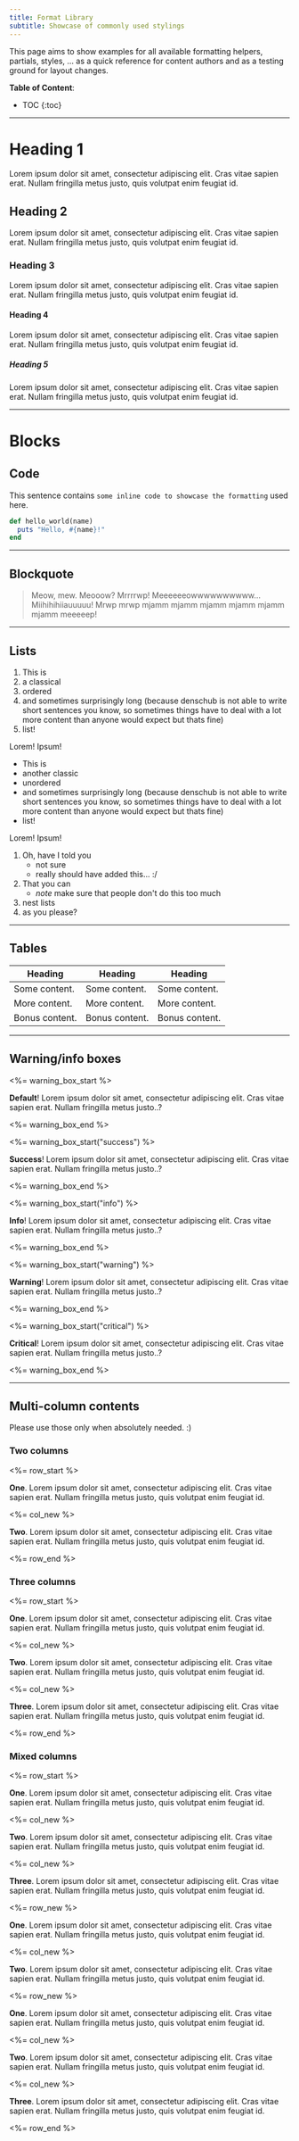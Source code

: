 ```yaml
---
title: Format Library
subtitle: Showcase of commonly used stylings
---
```


This page aims to show examples for all available formatting helpers, partials, styles, ... as a quick reference for content authors and as a testing ground for layout changes.

**Table of Content**:

- TOC
{:toc}

---

# Heading 1

Lorem ipsum dolor sit amet, consectetur adipiscing elit. Cras vitae sapien erat. Nullam fringilla metus justo, quis volutpat enim feugiat id.

## Heading 2

Lorem ipsum dolor sit amet, consectetur adipiscing elit. Cras vitae sapien erat. Nullam fringilla metus justo, quis volutpat enim feugiat id.

### Heading 3

Lorem ipsum dolor sit amet, consectetur adipiscing elit. Cras vitae sapien erat. Nullam fringilla metus justo, quis volutpat enim feugiat id.

#### Heading 4

Lorem ipsum dolor sit amet, consectetur adipiscing elit. Cras vitae sapien erat. Nullam fringilla metus justo, quis volutpat enim feugiat id.

##### Heading 5

Lorem ipsum dolor sit amet, consectetur adipiscing elit. Cras vitae sapien erat. Nullam fringilla metus justo, quis volutpat enim feugiat id.

---

# Blocks

## Code

This sentence contains `some inline code to showcase the formatting` used here.

~~~ruby
def hello_world(name)
  puts "Hello, #{name}!"
end
~~~

---

## Blockquote

> Meow, mew. Meooow? Mrrrrwp! Meeeeeeowwwwwwwwww... Miihihihiiauuuuu! Mrwp mrwp mjamm mjamm mjamm mjamm mjamm mjamm meeeeep!

---

## Lists

1. This is
2. a classical
3. ordered
4. and sometimes surprisingly long (because denschub is not able to write short sentences you know, so sometimes things have to deal with a lot more content than anyone would expect but thats fine)
5. list!

Lorem! Ipsum!

- This is
- another classic
- unordered
- and sometimes surprisingly long (because denschub is not able to write short sentences you know, so sometimes things have to deal with a lot more content than anyone would expect but thats fine)
- list!

Lorem! Ipsum!

1. Oh, have I told you
   - not sure
   - really should have added this... :/
2. That you can
   - *note* make sure that people don't do this too much
3. nest lists
4. as you please?

---

## Tables

| Heading        | Heading        | Heading        |
| -------------- | -------------- | -------------- |
| Some content.  | Some content.  | Some content.  |
| More content.  | More content.  | More content.  |
| Bonus content. | Bonus content. | Bonus content. |

---

## Warning/info boxes

<%= warning_box_start %>

**Default**! Lorem ipsum dolor sit amet, consectetur adipiscing elit. Cras vitae sapien erat. Nullam fringilla metus justo..?

<%= warning_box_end %>

<%= warning_box_start("success") %>

**Success**! Lorem ipsum dolor sit amet, consectetur adipiscing elit. Cras vitae sapien erat. Nullam fringilla metus justo..?

<%= warning_box_end %>

<%= warning_box_start("info") %>

**Info**! Lorem ipsum dolor sit amet, consectetur adipiscing elit. Cras vitae sapien erat. Nullam fringilla metus justo..?

<%= warning_box_end %>

<%= warning_box_start("warning") %>

**Warning**! Lorem ipsum dolor sit amet, consectetur adipiscing elit. Cras vitae sapien erat. Nullam fringilla metus justo..?

<%= warning_box_end %>

<%= warning_box_start("critical") %>

**Critical**! Lorem ipsum dolor sit amet, consectetur adipiscing elit. Cras vitae sapien erat. Nullam fringilla metus justo..?

<%= warning_box_end %>

---

## Multi-column contents

Please use those only when absolutely needed. :)

### Two columns

<%= row_start %>

**One**. Lorem ipsum dolor sit amet, consectetur adipiscing elit. Cras vitae sapien erat. Nullam fringilla metus justo, quis volutpat enim feugiat id.

<%= col_new %>

**Two**. Lorem ipsum dolor sit amet, consectetur adipiscing elit. Cras vitae sapien erat. Nullam fringilla metus justo, quis volutpat enim feugiat id.

<%= row_end %>

### Three columns

<%= row_start %>

**One**. Lorem ipsum dolor sit amet, consectetur adipiscing elit. Cras vitae sapien erat. Nullam fringilla metus justo, quis volutpat enim feugiat id.

<%= col_new %>

**Two**. Lorem ipsum dolor sit amet, consectetur adipiscing elit. Cras vitae sapien erat. Nullam fringilla metus justo, quis volutpat enim feugiat id.

<%= col_new %>

**Three**. Lorem ipsum dolor sit amet, consectetur adipiscing elit. Cras vitae sapien erat. Nullam fringilla metus justo, quis volutpat enim feugiat id.

<%= row_end %>

### Mixed columns

<%= row_start %>

**One**. Lorem ipsum dolor sit amet, consectetur adipiscing elit. Cras vitae sapien erat. Nullam fringilla metus justo, quis volutpat enim feugiat id.

<%= col_new %>

**Two**. Lorem ipsum dolor sit amet, consectetur adipiscing elit. Cras vitae sapien erat. Nullam fringilla metus justo, quis volutpat enim feugiat id.

<%= col_new %>

**Three**. Lorem ipsum dolor sit amet, consectetur adipiscing elit. Cras vitae sapien erat. Nullam fringilla metus justo, quis volutpat enim feugiat id.

<%= row_new %>

**One**. Lorem ipsum dolor sit amet, consectetur adipiscing elit. Cras vitae sapien erat. Nullam fringilla metus justo, quis volutpat enim feugiat id.

<%= col_new %>

**Two**. Lorem ipsum dolor sit amet, consectetur adipiscing elit. Cras vitae sapien erat. Nullam fringilla metus justo, quis volutpat enim feugiat id.

<%= row_new %>

**One**. Lorem ipsum dolor sit amet, consectetur adipiscing elit. Cras vitae sapien erat. Nullam fringilla metus justo, quis volutpat enim feugiat id.

<%= col_new %>

**Two**. Lorem ipsum dolor sit amet, consectetur adipiscing elit. Cras vitae sapien erat. Nullam fringilla metus justo, quis volutpat enim feugiat id.

<%= col_new %>

**Three**. Lorem ipsum dolor sit amet, consectetur adipiscing elit. Cras vitae sapien erat. Nullam fringilla metus justo, quis volutpat enim feugiat id.

<%= row_end %>
